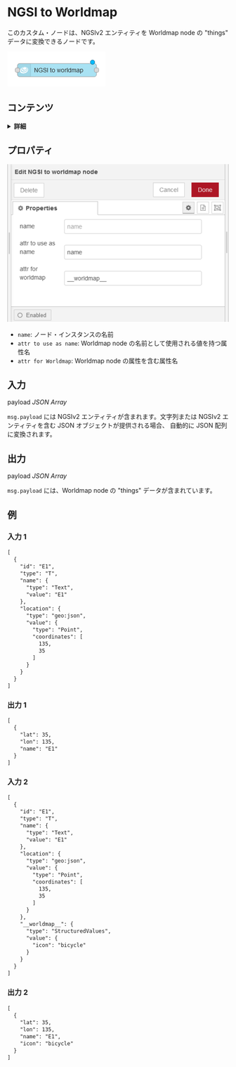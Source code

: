 # NGSI to Worldmap

このカスタム・ノードは、NGSIv2 エンティティを Worldmap node の "things" データに変換できるノードです。

![](https://raw.githubusercontent.com/lets-fiware/node-red-contrib-letsfiware-NGSI/gh-pages/images/to-worldmap/to-worldmap-01.png)

## コンテンツ

<details>
<summary><strong>詳細</strong></summary>

-   [プロパティ](#properties)
-   [入力](#input)
-   [出力](#output)
-   [例](#example)

</details>

<a name="properties"></a>

## プロパティ

![](https://raw.githubusercontent.com/lets-fiware/node-red-contrib-letsfiware-NGSI/gh-pages/images/to-worldmap/to-worldmap-02.png)

- `name`: ノード・インスタンスの名前
- `attr to use as name`: Worldmap node の名前として使用される値を持つ属性名
- `attr for Worldmap`: Worldmap node の属性を含む属性名

<a name="input"></a>

## 入力

payload  *JSON Array*

`msg.payload` には NGSIv2 エンティティが含まれます。文字列または NGSIv2 エンティティを含む JSON オブジェクトが提供される場合、
自動的に JSON 配列に変換されます。

<a name="output"></a>

## 出力

payload *JSON Array*

`msg.payload` には、Worldmap node の "things" データが含まれています。

<a name="example"></a>

## 例

### 入力 1

```
[
  {
    "id": "E1",
    "type": "T",
    "name": {
      "type": "Text",
      "value": "E1"
    },
    "location": {
      "type": "geo:json",
      "value": {
        "type": "Point",
        "coordinates": [
          135,
          35
        ]
      }
    }
  }
]
```

### 出力 1

```
[
  {
    "lat": 35,
    "lon": 135,
    "name": "E1"
  }
]
```

### 入力 2

```
[
  {
    "id": "E1",
    "type": "T",
    "name": {
      "type": "Text",
      "value": "E1"
    },
    "location": {
      "type": "geo:json",
      "value": {
        "type": "Point",
        "coordinates": [
          135,
          35
        ]
      }
    },
    "__worldmap__": {
      "type": "StructuredValues",
      "value": {
        "icon": "bicycle"
      }
    }
  }
]
```

### 出力 2

```
[
  {
    "lat": 35,
    "lon": 135,
    "name": "E1",
    "icon": "bicycle"
  }
]
```

